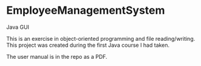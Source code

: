 # EmployeeManagementSystem
Java GUI

This is an exercise in object-oriented programming and file reading/writing.
This project was created during the first Java course I had taken.

The user manual is in the repo as a PDF.

